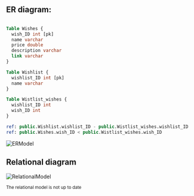 <h2>ER diagram:</h2>

```SQL

Table Wishes {
  wish_ID int [pk]
  name varchar
  price double
  description varchar
  link varchar
}

Table Wishlist {
  wishlist_ID int [pk]
  name varchar
}

Table Wistlist_wishes {
  wishlist_ID int
  wish_ID int
}

ref: public.Wishlist.wishlist_ID - public.Wistlist_wishes.wishlist_ID
ref: public.Wishes.wish_ID < public.Wistlist_wishes.wish_ID

```
![ERModel](https://scontent.xx.fbcdn.net/v/t1.15752-9/337329482_1750843222036273_3032261618498114028_n.png?stp=dst-png_s960x960&_nc_cat=103&ccb=1-7&_nc_sid=aee45a&_nc_ohc=hHRNN1yej0oAX_e1nwo&_nc_ad=z-m&_nc_cid=0&_nc_ht=scontent.xx&oh=03_AdTN0MwL5rFZQIt92JFjQ1JOjMidGLpfSifSYJa5dLsjxg&oe=644A9123)




<h2>Relational diagram</h2>

![RelationalModel](https://scontent-cph2-1.xx.fbcdn.net/v/t1.15752-9/338839046_168258556110125_2824207743627128412_n.png?_nc_cat=106&ccb=1-7&_nc_sid=ae9488&_nc_ohc=T3Mp9P9g578AX9XrQd6&_nc_ht=scontent-cph2-1.xx&oh=03_AdRSTIG5M5GWMqyLwvxA2hbN9C5NbFNe7sZjHn9JnM8wWw&oe=644A9DC4)

<sub>The relational model is not up to date</sub>
